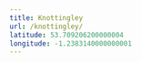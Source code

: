 ```yaml
---
title: Knottingley
url: /knottingley/
latitude: 53.709206200000004
longitude: -1.2383140000000001
---
```

